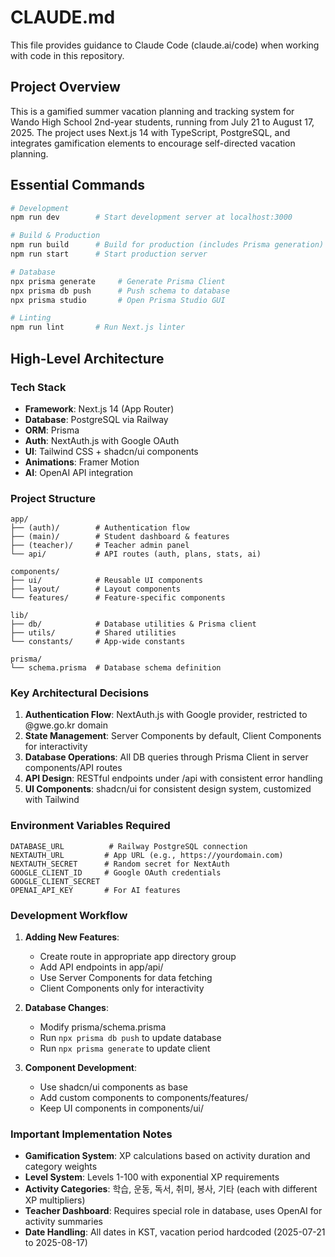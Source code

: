# CLAUDE.md

This file provides guidance to Claude Code (claude.ai/code) when working with code in this repository.

## Project Overview

This is a gamified summer vacation planning and tracking system for Wando High School 2nd-year students, running from July 21 to August 17, 2025. The project uses Next.js 14 with TypeScript, PostgreSQL, and integrates gamification elements to encourage self-directed vacation planning.

## Essential Commands

```bash
# Development
npm run dev        # Start development server at localhost:3000

# Build & Production
npm run build      # Build for production (includes Prisma generation)
npm run start      # Start production server

# Database
npx prisma generate     # Generate Prisma Client
npx prisma db push      # Push schema to database
npx prisma studio       # Open Prisma Studio GUI

# Linting
npm run lint       # Run Next.js linter
```

## High-Level Architecture

### Tech Stack
- **Framework**: Next.js 14 (App Router)
- **Database**: PostgreSQL via Railway
- **ORM**: Prisma
- **Auth**: NextAuth.js with Google OAuth
- **UI**: Tailwind CSS + shadcn/ui components
- **Animations**: Framer Motion
- **AI**: OpenAI API integration

### Project Structure
```
app/
├── (auth)/        # Authentication flow
├── (main)/        # Student dashboard & features
├── (teacher)/     # Teacher admin panel
└── api/           # API routes (auth, plans, stats, ai)

components/
├── ui/            # Reusable UI components
├── layout/        # Layout components
└── features/      # Feature-specific components

lib/
├── db/            # Database utilities & Prisma client
├── utils/         # Shared utilities
└── constants/     # App-wide constants

prisma/
└── schema.prisma  # Database schema definition
```

### Key Architectural Decisions

1. **Authentication Flow**: NextAuth.js with Google provider, restricted to @gwe.go.kr domain
2. **State Management**: Server Components by default, Client Components for interactivity
3. **Database Operations**: All DB queries through Prisma Client in server components/API routes
4. **API Design**: RESTful endpoints under /api with consistent error handling
5. **UI Components**: shadcn/ui for consistent design system, customized with Tailwind

### Environment Variables Required
```
DATABASE_URL          # Railway PostgreSQL connection
NEXTAUTH_URL         # App URL (e.g., https://yourdomain.com)
NEXTAUTH_SECRET      # Random secret for NextAuth
GOOGLE_CLIENT_ID     # Google OAuth credentials
GOOGLE_CLIENT_SECRET
OPENAI_API_KEY       # For AI features
```

### Development Workflow

1. **Adding New Features**:
   - Create route in appropriate app directory group
   - Add API endpoints in app/api/
   - Use Server Components for data fetching
   - Client Components only for interactivity

2. **Database Changes**:
   - Modify prisma/schema.prisma
   - Run `npx prisma db push` to update database
   - Run `npx prisma generate` to update client

3. **Component Development**:
   - Use shadcn/ui components as base
   - Add custom components to components/features/
   - Keep UI components in components/ui/

### Important Implementation Notes

- **Gamification System**: XP calculations based on activity duration and category weights
- **Level System**: Levels 1-100 with exponential XP requirements
- **Activity Categories**: 학습, 운동, 독서, 취미, 봉사, 기타 (each with different XP multipliers)
- **Teacher Dashboard**: Requires special role in database, uses OpenAI for activity summaries
- **Date Handling**: All dates in KST, vacation period hardcoded (2025-07-21 to 2025-08-17)